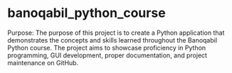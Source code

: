 # banoqabil_python_course
Purpose: The purpose of this project is to create a Python application that demonstrates the concepts and skills learned throughout the Banoqabil Python course. The project aims to showcase proficiency in Python programming, GUI development, proper documentation, and project maintenance on GitHub.
